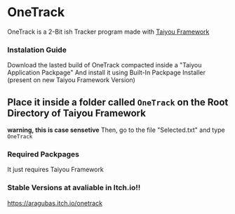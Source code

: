 # OneTrack
OneTrack is a 2-Bit ish Tracker program made with [Taiyou Framework](https://github.com/aragubas/taiyou-framework)

### Instalation Guide
Download the lasted build of OneTrack compacted inside a "Taiyou Application Packpage"
And install it using Built-In Packpage Installer (present on new Taiyou Framework Version)

## Place it inside a folder called ``OneTrack`` on the Root Directory of Taiyou Framework
**warning, this is case sensetive**
Then, go to the file "Selected.txt" and type ``OneTrack``
 
### Required Packpages
It just requires Taiyou Framework


### Stable Versions at avaliable in Itch.io!!
https://aragubas.itch.io/onetrack
